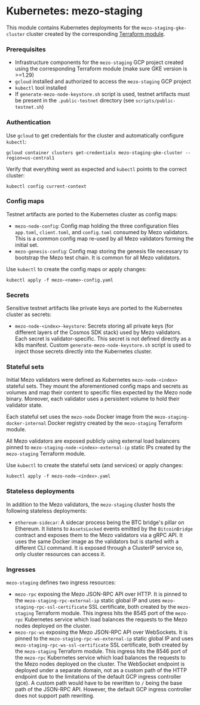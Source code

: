 # Kubernetes: mezo-staging

This module contains Kubernetes deployments for the `mezo-staging-gke-cluster` cluster
created by the corresponding [Terraform module](./../../terraform/mezo-staging/README.md).

### Prerequisites

- Infrastructure components for the `mezo-staging` GCP project created using the
  corresponding Terraform module (make sure GKE version is >=1.29)
- `gcloud` installed and authorized to access the `mezo-staging` GCP project
- `kubectl` tool installed
- If `generate-mezo-node-keystore.sh` script is used, testnet artifacts
  must be present in the `.public-testnet` directory (see `scripts/public-testnet.sh`)

### Authentication

Use `gcloud` to get credentials for the cluster and automatically 
configure `kubectl`:

```shell
gcloud container clusters get-credentials mezo-staging-gke-cluster --region=us-central1
```

Verify that everything went as expected and `kubectl` points to the correct cluster:
```shell 
kubectl config current-context
```

### Config maps

Testnet artifacts are ported to the Kubernetes cluster as config maps:
- `mezo-node-config`: Config map holding the three configuration files
  `app.toml`, `client.toml`, and `config.toml` consumed by Mezo validators. 
  This is a common config map re-used by all Mezo validators forming the initial set.
- `mezo-genesis-config`: Config map storing the genesis file necessary to 
  bootstrap the Mezo test chain. It is common for all Mezo validators.

Use `kubectl` to create the config maps or apply changes:
```shell
kubectl apply -f mezo-<name>-config.yaml
```

### Secrets

Sensitive testnet artifacts like private keys are ported to the Kubernetes
cluster as secrets:
- `mezo-node-<index>-keystore`: Secrets storing all private keys 
  (for different layers of the Cosmos SDK stack) used by Mezo validators. 
  Each secret is validator-specific. This secret is not defined directly as a k8s manifest. 
  Custom `generate-mezo-node-keystore.sh` script is used to inject those secrets 
  directly into the Kubernetes cluster.

### Stateful sets

Initial Mezo validators were defined as Kubernetes `mezo-node-<index>` stateful sets. 
They mount the aforementioned config maps and secrets as volumes and map their 
content to specific files expected by the Mezo node binary. Moreover, 
each validator uses a persistent volume to hold their validator state.

Each stateful set uses the `mezo-node` Docker image from the `mezo-staging-docker-internal`
Docker registry created by the `mezo-staging` Terraform module.

All Mezo validators are exposed publicly using external load balancers 
pinned to `mezo-staging-node-<index>-external-ip` static IPs created by 
the `mezo-staging` Terraform module.

Use `kubectl` to create the stateful sets (and services) or apply changes:
```shell
kubectl apply -f mezo-node-<index>.yaml
```

### Stateless deployments

In addition to the Mezo validators, the `mezo-staging` cluster hosts the following 
stateless deployments:
- `ethereum-sidecar`: A sidecar process being the BTC bridge's pillar on Ethereum. 
  It listens to `AssetsLocked` events emitted by the `BitcoinBridge` contract
  and exposes them to the Mezo validators via a gRPC API. It uses the same
  Docker image as the validators but is started with a different CLI command.
  It is exposed through a ClusterIP service so, only cluster resources can access it.

### Ingresses

`mezo-staging` defines two ingress resources:
- `mezo-rpc` exposing the Mezo JSON-RPC API over HTTP. It is pinned to the 
  `mezo-staging-rpc-external-ip` static global IP and uses `mezo-staging-rpc-ssl-certificate`
  SSL certificate, both created by the `mezo-staging` Terraform module.
  This ingress hits the 8545 port of the `mezo-rpc` Kubernetes service which
  load balances the requests to the Mezo nodes deployed on the cluster.
- `mezo-rpc-ws` exposing the Mezo JSON-RPC API over WebSockets. It is pinned 
  to the `mezo-staging-rpc-ws-external-ip` static global IP and uses 
  `mezo-staging-rpc-ws-ssl-certificate` SSL certificate, both created by the 
  `mezo-staging` Terraform module. This ingress hits the 8546 port of the `mezo-rpc` 
  Kubernetes service which load balances the requests to the Mezo nodes deployed 
  on the cluster. The WebSocket endpoint is deployed under a separate domain, 
  not as a custom path of the HTTP endpoint due to the limitations of the 
  default GCP ingress controller (gce). A custom path would have to be rewritten 
  to `/` being the base path of the JSON-RPC API. However, the default
  GCP ingress controller does not support path rewriting.
  
